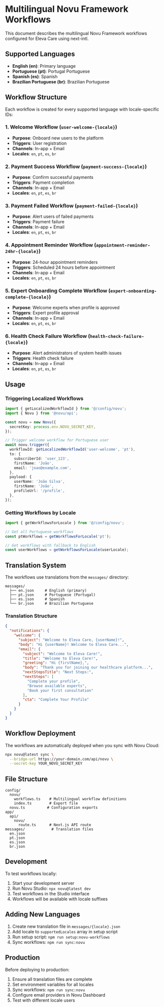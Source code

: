 # Multilingual Novu Framework Workflows

This document describes the multilingual Novu Framework workflows configured for Eleva Care using next-intl.

## Supported Languages

- **English (en)**: Primary language
- **Portuguese (pt)**: Portugal Portuguese
- **Spanish (es)**: Spanish
- **Brazilian Portuguese (br)**: Brazilian Portuguese

## Workflow Structure

Each workflow is created for every supported language with locale-specific IDs:

### 1. Welcome Workflow (`user-welcome-{locale}`)

- **Purpose**: Onboard new users to the platform
- **Triggers**: User registration
- **Channels**: In-app + Email
- **Locales**: `en`, `pt`, `es`, `br`

### 2. Payment Success Workflow (`payment-success-{locale}`)

- **Purpose**: Confirm successful payments
- **Triggers**: Payment completion
- **Channels**: In-app + Email
- **Locales**: `en`, `pt`, `es`, `br`

### 3. Payment Failed Workflow (`payment-failed-{locale}`)

- **Purpose**: Alert users of failed payments
- **Triggers**: Payment failure
- **Channels**: In-app + Email
- **Locales**: `en`, `pt`, `es`, `br`

### 4. Appointment Reminder Workflow (`appointment-reminder-24hr-{locale}`)

- **Purpose**: 24-hour appointment reminders
- **Triggers**: Scheduled 24 hours before appointment
- **Channels**: In-app + Email
- **Locales**: `en`, `pt`, `es`, `br`

### 5. Expert Onboarding Complete Workflow (`expert-onboarding-complete-{locale}`)

- **Purpose**: Welcome experts when profile is approved
- **Triggers**: Expert profile approval
- **Channels**: In-app + Email
- **Locales**: `en`, `pt`, `es`, `br`

### 6. Health Check Failure Workflow (`health-check-failure-{locale}`)

- **Purpose**: Alert administrators of system health issues
- **Triggers**: Health check failure
- **Channels**: In-app + Email
- **Locales**: `en`, `pt`, `es`, `br`

## Usage

### Triggering Localized Workflows

```typescript
import { getLocalizedWorkflowId } from '@/config/novu';
import { Novu } from '@novu/api';

const novu = new Novu({
  secretKey: process.env.NOVU_SECRET_KEY,
});

// Trigger welcome workflow for Portuguese user
await novu.trigger({
  workflowId: getLocalizedWorkflowId('user-welcome', 'pt'),
  to: {
    subscriberId: 'user_123',
    firstName: 'João',
    email: 'joao@example.com',
  },
  payload: {
    userName: 'João Silva',
    firstName: 'João',
    profileUrl: '/profile',
  },
});
```

### Getting Workflows by Locale

```typescript
import { getWorkflowsForLocale } from '@/config/novu';

// Get all Portuguese workflows
const ptWorkflows = getWorkflowsForLocale('pt');

// Get workflows with fallback to English
const userWorkflows = getWorkflowsForLocale(userLocale);
```

## Translation System

The workflows use translations from the `messages/` directory:

```
messages/
  ├── en.json     # English (primary)
  ├── pt.json     # Portuguese (Portugal)
  ├── es.json     # Spanish
  └── br.json     # Brazilian Portuguese
```

### Translation Structure

```json
{
  "notifications": {
    "welcome": {
      "subject": "Welcome to Eleva Care, {userName}!",
      "body": "Hi {userName}! Welcome to Eleva Care...",
      "email": {
        "subject": "Welcome to Eleva Care!",
        "title": "Welcome to Eleva Care!",
        "greeting": "Hi {firstName},",
        "body": "Thank you for joining our healthcare platform...",
        "nextStepsTitle": "Next Steps:",
        "nextSteps": [
          "Complete your profile",
          "Browse available experts",
          "Book your first consultation"
        ],
        "cta": "Complete Your Profile"
      }
    }
  }
}
```

## Workflow Deployment

The workflows are automatically deployed when you sync with Novu Cloud:

```bash
npx novu@latest sync \
  --bridge-url https://your-domain.com/api/novu \
  --secret-key YOUR_NOVU_SECRET_KEY
```

## File Structure

```
config/
  novu/
    workflows.ts    # Multilingual workflow definitions
    index.ts        # Export file
  novu.ts          # Configuration exports
app/
  api/
    novu/
      route.ts      # Next.js API route
messages/            # Translation files
  en.json
  pt.json
  es.json
  br.json
```

## Development

To test workflows locally:

1. Start your development server
2. Run Novu Studio: `npx novu@latest dev`
3. Test workflows in the Studio interface
4. Workflows will be available with locale suffixes

## Adding New Languages

1. Create new translation file in `messages/{locale}.json`
2. Add locale to `supportedLocales` array in setup script
3. Run setup script: `npm run setup:novu-workflows`
4. Sync workflows: `npm run sync:novu`

## Production

Before deploying to production:

1. Ensure all translation files are complete
2. Set environment variables for all locales
3. Sync workflows: `npm run sync:novu`
4. Configure email providers in Novu Dashboard
5. Test with different locale users
